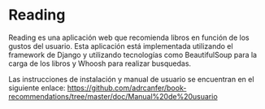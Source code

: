 # Reading
Reading es una aplicación web que recomienda libros en función de los gustos del usuario. Esta aplicación está implementada utilizando el framework de Django y utilizando tecnologías como BeautifulSoup para la carga de los libros y Whoosh para realizar busquedas.

Las instrucciones de instalación y manual de usuario se encuentran en el siguiente enlace: https://github.com/adrcanfer/book-recommendations/tree/master/doc/Manual%20de%20usuario
